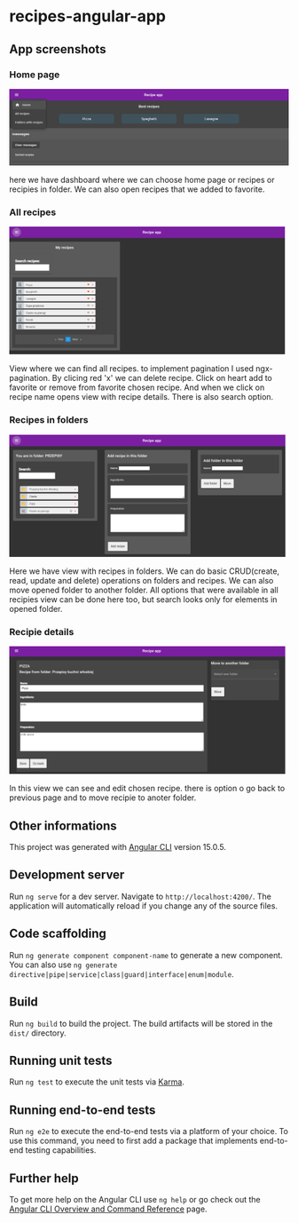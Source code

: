 # recipes-angular-app

## App screenshots

### Home page

![Home page](/screenshoots/Dashboard.png) 

here we have dashboard where we can choose home page or recipes or recipies in folder. We can also open recipes that we added to favorite.

### All recipes

![All recipies](/screenshoots/allRecipies.png)

View where we can find all recipes. to implement pagination I used ngx-pagination. By clicing red 'x' we can delete recipe. Click on heart
add to favorite or remove from favorite chosen recipe. And when we click on recipe name opens view with recipe details.
 There is also search option.

### Recipes in folders

![Recipies in folders](/screenshoots/recipiesInFolders.png)  

Here we have view with recipes in folders. We can do basic CRUD(create, read, update and delete) operations on folders and recipes. 
We can also move opened folder to another folder. All options that were available in all recipies view can be done here too, but search 
looks only for elements in opened folder.

### Recipie details

![Recipie details](/screenshoots/recipieDetails.png)

In this view we can see and edit chosen recipe. there is option o go back to previous page and to move recipie to anoter folder.

## Other informations

This project was generated with [Angular CLI](https://github.com/angular/angular-cli) version 15.0.5.

## Development server

Run `ng serve` for a dev server. Navigate to `http://localhost:4200/`. The application will automatically reload if you change any of the source files.

## Code scaffolding

Run `ng generate component component-name` to generate a new component. You can also use `ng generate directive|pipe|service|class|guard|interface|enum|module`.

## Build

Run `ng build` to build the project. The build artifacts will be stored in the `dist/` directory.

## Running unit tests

Run `ng test` to execute the unit tests via [Karma](https://karma-runner.github.io).

## Running end-to-end tests

Run `ng e2e` to execute the end-to-end tests via a platform of your choice. To use this command, you need to first add a package that implements end-to-end testing capabilities.

## Further help

To get more help on the Angular CLI use `ng help` or go check out the [Angular CLI Overview and Command Reference](https://angular.io/cli) page.
